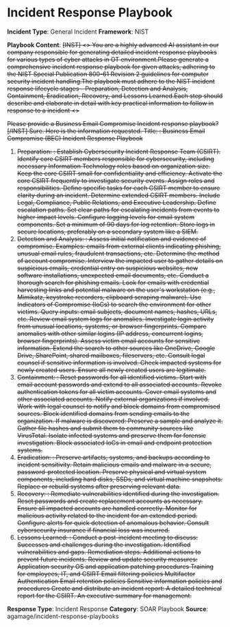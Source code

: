 # Incident Response Playbook

**Incident Type**: General Incident
**Framework**: NIST

**Playbook Content**:
<s>[INST] <<SYS>>
You are a highly advanced AI assistant in our company responsible for generating detailed incident response playbooks for various types of cyber attacks in OT environment.Please generate a comprehensive incident response playbook for given attacks, adhering to the NIST Special Publication 800-61 Revision 2 guidelines for computer security incident handling.The playbook must adhere to the NIST incident response lifecycle stages - Preparation, Detection and Analysis, Containment, Eradication, Recovery, and Lessons Learned.Each step should describe and elaborate in detail with key practical information to follow in response to a incident
<</SYS>>

Please provide a Business Email Compromise Incident response playbook? [/INST] Sure. Here is the information requested.
Title: : Business Email Compromise (BEC) Incident Response Playbook
1. Preparation: : Establish Cybersecurity Incident Response Team (CSIRT).
Identify core CSIRT members responsible for cybersecurity, including necessary Information Technology roles based on organization size.
Keep the core CSIRT small for confidentiality and efficiency.
Activate the core CSIRT frequently to investigate security events.
Assign roles and responsibilities.
Define specific tasks for each CSIRT member to ensure clarity during an incident.
Determine extended CSIRT members.
Include Legal, Compliance, Public Relations, and Executive Leadership.
Define escalation paths.
Set clear paths for escalating incidents from events to higher impact levels.
Configure logging levels for email system components.
Set a minimum of 90 days for log retention.
Store logs in secure locations, preferably on a secondary system like a SIEM.
2. Detection and Analysis: : Assess initial notification and evidence of compromise.
Examples: emails from external clients indicating phishing, unusual email rules, fraudulent transactions, etc.
Determine the method of account compromise.
Interview the impacted user to gather details on suspicious emails, credential entry on suspicious websites, new software installations, unexpected email documents, etc.
Conduct a thorough search for phishing emails.
Look for emails with credential harvesting links and potential malware on the user's workstation (e.g., Mimikatz, keystroke recorders, clipboard scraping malware).
Use Indicators of Compromise (IoCs) to search the environment for other victims.
Query inputs: email subjects, document names, hashes, URLs, etc.
Review email system logs for anomalies.
Investigate login activity from unusual locations, systems, or browser fingerprints.
Compare anomalies with other similar logins (IP address, concurrent logins, browser fingerprints).
Assess victim email accounts for sensitive information.
Extend the search to other sources like OneDrive, Google Drive, SharePoint, shared mailboxes, fileservers, etc.
Consult legal counsel if sensitive information is involved.
Check impacted systems for newly created users.
Ensure all newly created users are legitimate.
3. Containment: : Reset passwords for all identified victims.
Start with email account passwords and extend to all associated accounts.
Revoke authentication tokens for all victim accounts.
Cover email systems and other associated accounts.
Notify external organizations if involved.
Work with legal counsel to notify and block domains from compromised sources.
Block identified domains from sending emails to the organization.
If malware is discovered:
Preserve a sample and analyze it.
Gather file hashes and submit them to community sources like VirusTotal.
Isolate infected systems and preserve them for forensic investigation.
Block associated IoCs in email and endpoint protection systems.
4. Eradication: : Preserve artifacts, systems, and backups according to incident sensitivity.
Retain malicious emails and malware in a secure, password-protected location.
Preserve physical and virtual system components, including hard disks, SSDs, and virtual machine snapshots.
Replace or rebuild systems after preserving relevant data.
5. Recovery: : Remediate vulnerabilities identified during the investigation.
Reset passwords and create replacement accounts as necessary.
Ensure all impacted accounts are handled correctly.
Monitor for malicious activity related to the incident for an extended period.
Configure alerts for quick detection of anomalous behavior.
Consult cybersecurity insurance if financial loss was incurred.
6. Lessons Learned: : Conduct a post-incident meeting to discuss:
Successes and challenges during the investigation.
Identified vulnerabilities and gaps.
Remediation steps.
Additional actions to prevent future incidents.
Review and update security measures:
Application security
OS and application patching procedures
Training for employees, IT, and CSIRT
Email filtering policies
Multifactor Authentication
Email retention policies
Sensitive information policies and procedures
Create and distribute an incident report:
A detailed technical report for the CSIRT.
An executive summary for management.</s>



**Response Type**: Incident Response
**Category**: SOAR Playbook
**Source**: agamage/incident-response-playbooks
